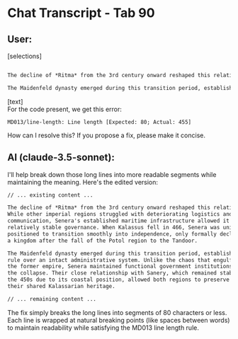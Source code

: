 # Chat Transcript - Tab 90

## User:


[selections]  
```markdown

The decline of *Ritma* from the 3rd century onward reshaped this relationship. While other imperial regions struggled with deteriorating logistics and communication, Senera's established maritime infrastructure allowed it to maintain relatively stable governance. When Kalassus fell in 466, Senera was uniquely positioned to transition smoothly into independence, only formally declaring itself a kingdom after the fall of the Potol region to the Tandoor.

The Maidenfeld dynasty emerged during this transition period, establishing their rule over an intact administrative system. Unlike the chaos that engulfed much of the former empire, Senera maintained functional government institutions throughout the collapse. Their close relationship with Sanery, which remained stable until the 450s due to its coastal position, allowed both regions to preserve much of their shared Kalassarian heritage.
```
[text]  
For the code present, we get this error:
```
MD013/line-length: Line length [Expected: 80; Actual: 455]
```
How can I resolve this? If you propose a fix, please make it concise.


## AI (claude-3.5-sonnet):

I'll help break down those long lines into more readable segments while maintaining the meaning. Here's the edited version:

```markdown:site/content/locations/senera.md
// ... existing content ...

The decline of *Ritma* from the 3rd century onward reshaped this relationship. 
While other imperial regions struggled with deteriorating logistics and 
communication, Senera's established maritime infrastructure allowed it to maintain 
relatively stable governance. When Kalassus fell in 466, Senera was uniquely 
positioned to transition smoothly into independence, only formally declaring itself 
a kingdom after the fall of the Potol region to the Tandoor.

The Maidenfeld dynasty emerged during this transition period, establishing their 
rule over an intact administrative system. Unlike the chaos that engulfed much of 
the former empire, Senera maintained functional government institutions throughout 
the collapse. Their close relationship with Sanery, which remained stable until 
the 450s due to its coastal position, allowed both regions to preserve much of 
their shared Kalassarian heritage.

// ... remaining content ...
```

The fix simply breaks the long lines into segments of 80 characters or less. Each line is wrapped at natural breaking points (like spaces between words) to maintain readability while satisfying the MD013 line length rule.
